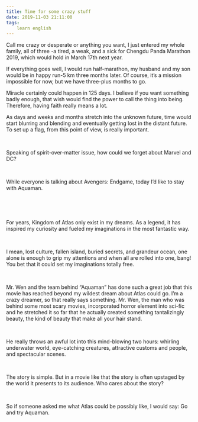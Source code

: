 ```yaml
---
title: Time for some crazy stuff
date: 2019-11-03 21:11:00
tags:
    learn english
---
```

Call me crazy or desperate or anything you
want, I just entered my whole family, all of three -a tired, a weak, and a sick
for Chengdu Panda Marathon 2019, which would hold in March 17th next
year. 

If everything goes well, I would run
half-marathon, my husband and my son would be in happy run-5 km three months
later. Of course, it’s a mission impossible for now, but we have three-plus
months to go. 

Miracle certainly could happen in 125 days.
I believe if you want something badly enough, that wish would find the power to
call the thing into being. Therefore, having faith really means a lot. 

As days and weeks and months stretch into
the unknown future, time would start blurring and blending and eventually getting
lost in the distant future. To set up a flag, from this point of view, is
really important. 

 

Speaking of spirit-over-matter issue, how
could we forget about Marvel and DC?

 

While everyone is talking about Avengers:
Endgame, today I’d like to stay with Aquaman. 

 

 

For years, Kingdom of Atlas only exist in my dreams.
As a legend, it has inspired my curiosity and fueled my imaginations in the
most fantastic way. 

 

I mean, lost culture, fallen island, buried secrets,
and grandeur ocean, one alone is enough to grip my attentions and when all are
rolled into one, bang! You bet that it could set my imaginations totally free. 

 

Mr. Wen and the team behind “Aquaman” has done such a
great job that this movie has reached beyond my wildest dream about Atlas could
go. I’m a crazy dreamer, so that really says something. Mr. Wen, the man who
was behind some most scary movies, incorporated horror element into sci-fic and
he stretched it so far that he actually created something tantalizingly beauty,
the kind of beauty that make all your hair stand. 

 

He really throws an awful lot into this mind-blowing
two hours: whirling underwater world, eye-catching creatures, attractive
customs and people, and spectacular scenes. 

 

The story is simple. But in a movie like that the
story is often upstaged by the world it presents to its audience. Who cares
about the story?

 

So if someone asked me what Atlas could be possibly
like, I would say: Go and try Aquaman.